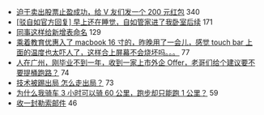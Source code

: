 - [迫于卖出股票止盈成功，给 V 友们发一个 200 元红包](https://www.v2ex.com/t/690020) 340
- [[驳自如官方回复] 早上还在睡觉，自如管家进了我卧室后续](https://www.v2ex.com/t/689756) 171
- [同事这样给新增表命名](https://www.v2ex.com/t/689883) 129
- [乘着教育优惠入了 macbook 16 寸的，昨晚用了一会儿，感觉 touch bar 上面的温度也太吓人了，这样合上屏幕不会烧坏吗。。。](https://www.v2ex.com/t/689800) 77
- [人在广州，刚毕业不到一年，收到一家上市外企 Offer，老哥们给个建议要不要提桶跑路？](https://www.v2ex.com/t/689780) 74
- [技术被踢出局 怎么走出局？](https://www.v2ex.com/t/689895) 73
- [为什么我骑车 3 小时可以骑 60 公里，跑步却只能跑 1 公里？](https://www.v2ex.com/t/689813) 59
- [收一封勒索邮件](https://www.v2ex.com/t/689831) 46